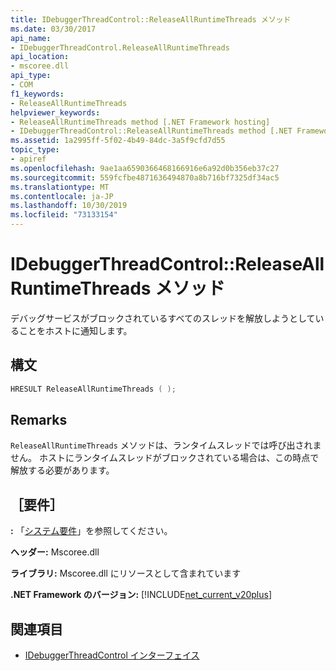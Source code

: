 ```yaml
---
title: IDebuggerThreadControl::ReleaseAllRuntimeThreads メソッド
ms.date: 03/30/2017
api_name:
- IDebuggerThreadControl.ReleaseAllRuntimeThreads
api_location:
- mscoree.dll
api_type:
- COM
f1_keywords:
- ReleaseAllRuntimeThreads
helpviewer_keywords:
- ReleaseAllRuntimeThreads method [.NET Framework hosting]
- IDebuggerThreadControl::ReleaseAllRuntimeThreads method [.NET Framework hosting]
ms.assetid: 1a2995ff-5f02-4b49-84dc-3a5f9cfd7d55
topic_type:
- apiref
ms.openlocfilehash: 9ae1aa6590366468166916e6a92d0b356eb37c27
ms.sourcegitcommit: 559fcfbe4871636494870a8b716bf7325df34ac5
ms.translationtype: MT
ms.contentlocale: ja-JP
ms.lasthandoff: 10/30/2019
ms.locfileid: "73133154"
---
```

# <a name="idebuggerthreadcontrolreleaseallruntimethreads-method"></a>IDebuggerThreadControl::ReleaseAllRuntimeThreads メソッド
デバッグサービスがブロックされているすべてのスレッドを解放しようとしていることをホストに通知します。  
  
## <a name="syntax"></a>構文  
  
```cpp  
HRESULT ReleaseAllRuntimeThreads ( );  
```  
  
## <a name="remarks"></a>Remarks  
 `ReleaseAllRuntimeThreads` メソッドは、ランタイムスレッドでは呼び出されません。 ホストにランタイムスレッドがブロックされている場合は、この時点で解放する必要があります。  
  
## <a name="requirements"></a>［要件］  
 **:** 「[システム要件](../../../../docs/framework/get-started/system-requirements.md)」を参照してください。  
  
 **ヘッダー:** Mscoree.dll  
  
 **ライブラリ:** Mscoree.dll にリソースとして含まれています  
  
 **.NET Framework のバージョン:** [!INCLUDE[net_current_v20plus](../../../../includes/net-current-v20plus-md.md)]  
  
## <a name="see-also"></a>関連項目

- [IDebuggerThreadControl インターフェイス](../../../../docs/framework/unmanaged-api/hosting/idebuggerthreadcontrol-interface.md)
